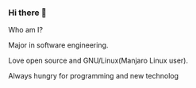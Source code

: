 ### Hi there 👋

Who am I?

Major in software engineering.

Love open source and GNU/Linux(Manjaro Linux user).

Always hungry for programming and new technolog
